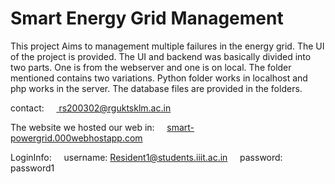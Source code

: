<h1>Smart Energy Grid Management</h1>

This project Aims to management multiple failures in the energy grid. The UI of the project is provided. The UI and backend was basically divided into two parts. One is from the webserver and one is on local. The folder mentioned contains two variations. Python folder works in localhost and php works in the server. The database files are provided in the folders.

contact:
&nbsp;&nbsp;&nbsp;&nbsp;<a href="mailto:rs200302@rguktsklm.ac.in"> rs200302@rguktsklm.ac.in</a>


The website we hosted our web in:
&nbsp;&nbsp;&nbsp;&nbsp;<a href="[smart-powergrid.000webhostapp.com](https://smart-grid-1007.000webhostapp.com/)">smart-powergrid.000webhostapp.com</a>

LoginInfo:
&nbsp;&nbsp;&nbsp;&nbsp;username: Resident1@students.iiit.ac.in
&nbsp;&nbsp;&nbsp;&nbsp;password: password1
